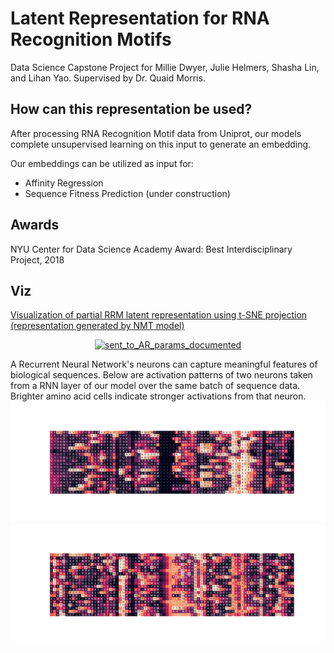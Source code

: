 # Latent Representation for RNA Recognition Motifs
Data Science Capstone Project for Millie Dwyer, Julie Helmers, Shasha Lin, and Lihan Yao. 
Supervised by Dr. Quaid Morris.  

## How can this representation be used?
After processing RNA Recognition Motif data from Uniprot, our models complete unsupervised learning on this input to generate an embedding.

Our embeddings can be utilized as input for: 
- Affinity Regression
- Sequence Fitness Prediction (under construction)

## Awards
NYU Center for Data Science Academy Award: Best Interdisciplinary Project, 2018 

## Viz
[Visualization of partial RRM latent representation using t-SNE projection (representation generated by NMT model) ](https://plot.ly/~mrnood/108)

<div>
    <a href="https://plot.ly/~mrnood/108/?share_key=atYJmd3B8OqYly2cw8RduT" target="_blank" title="sent_to_AR_params_documented" style="display: block; text-align: center;"><img src="https://plot.ly/~mrnood/108.png?share_key=atYJmd3B8OqYly2cw8RduT" alt="sent_to_AR_params_documented" style="max-width: 100%;width: 1200px;"  width="1200" onerror="this.onerror=null;this.src='https://plot.ly/404.png';" /></a>
</div>

A Recurrent Neural Network's neurons can capture meaningful features of biological sequences. Below are activation patterns of two neurons taken from a RNN layer of our model over the same batch of sequence data. Brighter amino acid cells indicate stronger activations from that neuron.      
![neuron63](./figs/neuron63.png)
![neuron11](./figs/neuron11.png)
